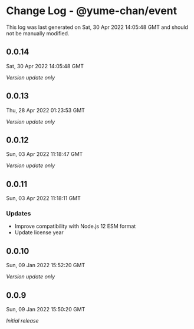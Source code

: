 # Change Log - @yume-chan/event

This log was last generated on Sat, 30 Apr 2022 14:05:48 GMT and should not be manually modified.

## 0.0.14
Sat, 30 Apr 2022 14:05:48 GMT

_Version update only_

## 0.0.13
Thu, 28 Apr 2022 01:23:53 GMT

_Version update only_

## 0.0.12
Sun, 03 Apr 2022 11:18:47 GMT

_Version update only_

## 0.0.11
Sun, 03 Apr 2022 11:18:11 GMT

### Updates

- Improve compatibility with Node.js 12 ESM format
- Update license year

## 0.0.10
Sun, 09 Jan 2022 15:52:20 GMT

_Version update only_

## 0.0.9
Sun, 09 Jan 2022 15:50:20 GMT

_Initial release_

